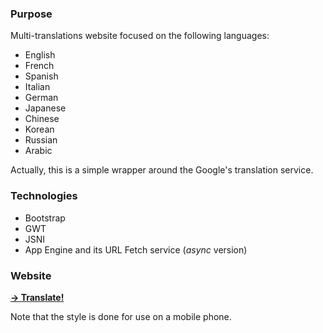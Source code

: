<html>
<head></head>
<body>

<p>
<h3>Purpose</h3>
Multi-translations website focused on the following languages: 
<ul>
<li>English</li>
<li>French</li>
<li>Spanish</li>
<li>Italian</li>
<li>German</li>
<li>Japanese</li>
<li>Chinese</li>
<li>Korean</li>
<li>Russian</li>
<li>Arabic</li>
</ul>

Actually, this is a simple wrapper around the Google&#39;s translation service.
</p>
<p>
<h3>Technologies</h3>
<ul>
<li>Bootstrap</li>
<li>GWT</li>
<li>JSNI</li>
<li>App Engine and its URL Fetch service (<i>async</i> version)</li>
</ul>
</p>
<p>
	<h3>Website</h3>
	<a href="http://pgu-translate.appspot.com/" target="_blank"><strong>&#8594; Translate!</strong></a>
</p>
<p>
Note that the style is done for use on a mobile phone.
</p>
</body>
</html>
